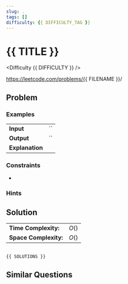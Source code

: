 ```yaml
---
slug: .
tags: []
difficulty: {{ DIFFICULTY_TAG }}
---
```


# {{ TITLE }}

<Difficulty {{ DIFFICULTY }} />

https://leetcode.com/problems/{{ FILENAME }}/

## Problem



### Examples

<Example>

| | |
:--|:--
**Input**       | ``
**Output**      | ``
**Explanation** | 

</Example>

### Constraints

- 

### Hints

<Hint>



</Hint>

## Solution



<VAlign>

| | |
:--|:--
**Time Complexity:**    |   $O()$
**Space Complexity:**   |   $O()$

</VAlign>

```md codetabs

{{ SOLUTIONS }}

```

## Similar Questions

<Similar title="" m />
